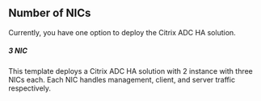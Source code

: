 ## Number of NICs
Currently, you have one option to deploy the Citrix ADC HA solution.

##### 3 NIC
This template deploys a Citrix ADC HA solution with 2 instance with three NICs each. Each NIC handles management, client, and server traffic respectively.
